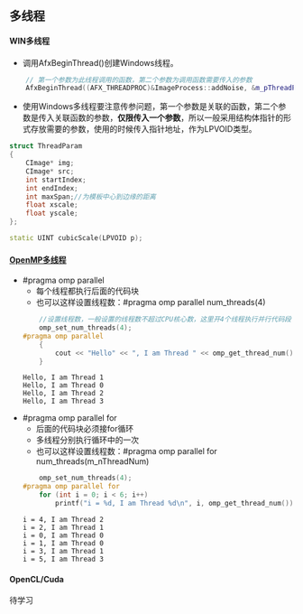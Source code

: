 ## 多线程
#### WIN多线程
- 调用AfxBeginThread()创建Windows线程。
``` C++
    // 第一个参数为此线程调用的函数，第二个参数为调用函数需要传入的参数
    AfxBeginThread((AFX_THREADPROC)&ImageProcess::addNoise, &m_pThreadParam[i]);
```
- 使用Windows多线程要注意传参问题，第一个参数是关联的函数，第二个参数是传入关联函数的参数，**仅限传入一个参数**，所以一般采用结构体指针的形式存放需要的参数，使用的时候传入指针地址，作为LPVOID类型。
``` C++
struct ThreadParam
{
	CImage* img;
	CImage* src;
	int startIndex;
	int endIndex;
	int maxSpan;//为模板中心到边缘的距离
	float xscale;
	float yscale;
};
```
``` C++
static UINT cubicScale(LPVOID p);
```

#### [OpenMP多线程](https://blog.csdn.net/zhongkejingwang/article/details/40350027)
- #pragma omp parallel
    - 每个线程都执行后面的代码块
    - 也可以这样设置线程数：#pragma omp parallel num_threads(4)
    ``` C++
        //设置线程数，一般设置的线程数不超过CPU核心数，这里开4个线程执行并行代码段
    	omp_set_num_threads(4);
    #pragma omp parallel
    	{
    		cout << "Hello" << ", I am Thread " << omp_get_thread_num() <<  endl;
    	}
    ```
    ```
    Hello, I am Thread 1
    Hello, I am Thread 0
    Hello, I am Thread 2
    Hello, I am Thread 3 
    ```
- #pragma omp parallel for
    - 后面的代码块必须接for循环
    - 多线程分别执行循环中的一次
    - 也可以这样设置线程数：#pragma omp parallel for num_threads(m_nThreadNum)
    ``` C++
    	omp_set_num_threads(4);
    #pragma omp parallel for
    	for (int i = 0; i < 6; i++)
    		printf("i = %d, I am Thread %d\n", i, omp_get_thread_num());
    ```
    ```
    i = 4, I am Thread 2
    i = 2, I am Thread 1
    i = 0, I am Thread 0
    i = 1, I am Thread 0
    i = 3, I am Thread 1
    i = 5, I am Thread 3
    ```
#### OpenCL/Cuda
待学习
